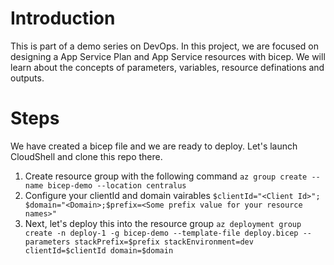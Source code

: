 # Introduction
This is part of a demo series on DevOps. In this project, we are focused on designing a App Service Plan and App Service resources with bicep. We will learn about the concepts of parameters, variables, resource definations and outputs.

# Steps
We have created a bicep file and we are ready to deploy. Let's launch CloudShell and clone this repo there.

1. Create resource group with the following command ``` az group create --name bicep-demo --location centralus ``` 
2. Configure your clientId and domain vairables ``` $clientId="<Client Id>"; $domain="<Domain>;$prefix=<Some prefix value for your resource names>" ```
3. Next, let's deploy this into the resource group ``` az deployment group create -n deploy-1 -g bicep-demo --template-file deploy.bicep --parameters stackPrefix=$prefix stackEnvironment=dev clientId=$clientId domain=$domain ```
